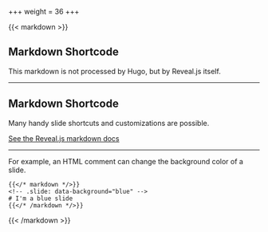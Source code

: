 +++
weight = 36
+++

{{< markdown >}}

## Markdown Shortcode

This markdown is not processed by Hugo, but by Reveal.js itself.

---

## Markdown Shortcode

Many handy slide shortcuts and customizations are possible.

[See the Reveal.js markdown docs](https://github.com/hakimel/reveal.js#markdown)

---

<!-- .slide: data-background="blue" -->

For example, an HTML comment can change the background color of a slide.

```
{{</* markdown */>}}
<!-- .slide: data-background="blue" -->
# I'm a blue slide
{{</* /markdown */>}}
```

{{< /markdown >}}
